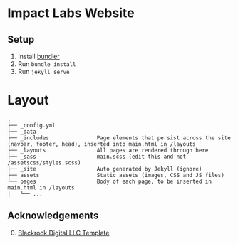 # Impact Labs Website

## Setup

1.  Install [bundler](https://bundler.io/)
2.  Run `bundle install`
3.  Run `jekyll serve`

# Layout
```
.
├── _config.yml
├── _data
├── _includes               Page elements that persist across the site (navbar, footer, head), inserted into main.html in /layouts
├── _layouts                All pages are rendered through here
├── _sass                   main.scss (edit this and not /assetscss/styles.scss)
├── _site                   Auto generated by Jekyll (ignore)
├── assets                  Static assets (images, CSS and JS files)
└── pages                   Body of each page, to be inserted in main.html in /layouts
│   └── ...
```

## Acknowledgements

0.  [Blackrock Digital LLC Template](https://github.com/BlackrockDigital/startbootstrap-scrolling-nav/blob/gh-pages/LICENSE)
